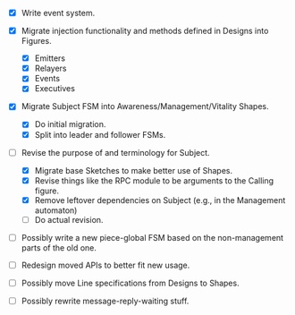 - [x] Write event system.
- [x] Migrate injection functionality and methods defined in Designs into Figures.
  - [x] Emitters
  - [x] Relayers
  - [x] Events
  - [x] Executives
- [x] Migrate Subject FSM into Awareness/Management/Vitality Shapes.
  - [x] Do initial migration.
  - [x] Split into leader and follower FSMs.
- [ ] Revise the purpose of and terminology for Subject.
  - [x] Migrate base Sketches to make better use of Shapes.
  - [x] Revise things like the RPC module to be arguments to the Calling figure.
  - [x] Remove leftover dependencies on Subject (e.g., in the Management automaton)
  - [ ] Do actual revision.
- [ ] Possibly write a new piece-global FSM based on the non-management parts of the old one.
- [ ] Redesign moved APIs to better fit new usage.
- [ ] Possibly move Line specifications from Designs to Shapes.
- [ ] Possibly rewrite message-reply-waiting stuff.

